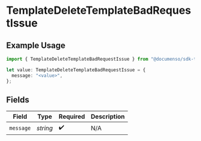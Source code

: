 # TemplateDeleteTemplateBadRequestIssue

## Example Usage

```typescript
import { TemplateDeleteTemplateBadRequestIssue } from "@documenso/sdk-typescript/models/errors";

let value: TemplateDeleteTemplateBadRequestIssue = {
  message: "<value>",
};
```

## Fields

| Field              | Type               | Required           | Description        |
| ------------------ | ------------------ | ------------------ | ------------------ |
| `message`          | *string*           | :heavy_check_mark: | N/A                |